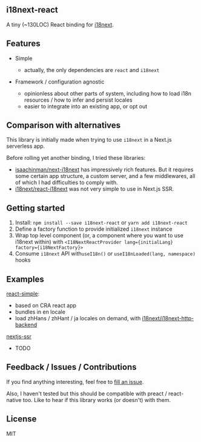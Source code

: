 i18next-react
-------

A tiny (~130LOC) React binding for [i18next](https://github.com/i18next/i18next).

## Features

- Simple
    - actually, the only dependencies are `react` and `i18next`

- Framework / configuration agnostic
    - opinionless about other parts of system, including how to load i18n resources / how to infer and persist locales
    - easier to integrate into an existing app, or opt out

## Comparison with alternatives

This library is initially made when trying to use `i18next` in a Next.js serverless app.

Before rolling yet another binding, I tried these libraries:

- [isaachinman/next-i18next](https://github.com/isaachinman/next-i18next) has impressively rich features. But it requires some certain app structure, a custom server, and a few middlewares, all of which I had difficulties to comply with.
- [i18next/react-i18next](https://github.com/i18next/react-i18next) was not very simple to use in Next.js SSR.

## Getting started

1. Install: `npm install --save i18next-react` or `yarn add i18next-react`
2. Define a factory function to provide initialized `i18next` instance
3. Wrap top level component (or, a component where you want to use i18next within) with `<I18NextReactProvider lang={initialLang} factory={i18NextFactory}>`
4. Consume `i18next` API with`useI18n()` or `useI18nLoaded(lang, namespace)` hooks

## Examples

[react-simple](examples/react-simple):

- based on CRA react app
- bundles in en locale
- load zhHans / zhHant / ja locales on demand, with [i18next/i18next-http-backend](https://github.com/i18next/i18next-http-backend)

[nextjs-ssr](#)

- TODO

## Feedback / Issues / Contributions

If you find anything interesting, feel free to [fill an issue](https://github.com/jokester/i18next-react/issues/new).

Also, I haven't tested but this should be compatible with preact / react-native too. Like to hear if this library works (or doesn't) with them.

## License

MIT

